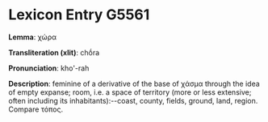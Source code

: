# Lexicon Entry G5561

**Lemma**: χώρα

**Transliteration (xlit)**: chṓra

**Pronunciation**: kho'-rah

**Description**:
feminine of a derivative of the base of χάσμα through the idea of empty expanse; room, i.e. a space of territory (more or less extensive; often including its inhabitants):--coast, county, fields, ground, land, region. Compare τόπος.
